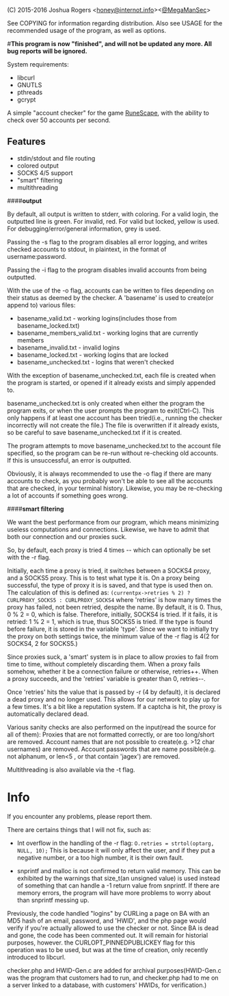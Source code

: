 (C) 2015-2016 Joshua Rogers <<honey@internot.info>><[@MegaManSec](https://twitter.com/MegaManSec)>

See COPYING for information regarding distribution.
Also see USAGE for the recommended usage of the program, as well as options.

#__This program is now "finished", and will not be updated any more. All bug reports will be ignored.__


System requirements:

   - libcurl
   - GNUTLS
   - pthreads
   - gcrypt


A simple "account checker" for the game [RuneScape](http://runescape.com/), with the ability to check over 50 accounts per second. 

__Features__
------------

   - stdin/stdout and file routing
   - colored output
   - SOCKS 4/5 support
   - "smart" filtering
   - multithreading


####__output__

By default, all output is written to stderr, with coloring.
For a valid login, the outputted line is green. For invalid, red. For valid but locked, yellow is used.
For debugging/error/general information, grey is used.

Passing the -s flag to the program disables all error logging, and writes checked accounts to stdout, in plaintext, in the format of username:password.

Passing the -i flag to the program disables invalid accounts from being outputted.

With the use of the -o flag, accounts can be written to files depending on their status as deemed by the checker. A 'basename' is used to create(or append to) various files:

   - basename_valid.txt - working logins(includes those from basename_locked.txt)
   - basename_members_valid.txt - working logins that are currently members
   - basename_invalid.txt - invalid logins
   - basename_locked.txt - working logins that are locked
   - basename_unchecked.txt - logins that weren't checked

With the exception of basename_unchecked.txt, each file is created when the program is started, or opened if it already exists and simply appended to.

basename_unchecked.txt is only created when either the program the program exits, or when the user prompts the program to exit(Ctrl-C). This only happens if at least one account has been tried(i.e., running the checker incorrectly will not create the file.)
The file is overwritten if it already exists, so be careful to save basename_unchecked.txt if it is created.

The program attempts to move basename_unchecked.txt to the account file specified, so the program can be re-run without re-checking old accounts. If this is unsuccessful, an error is outputted.

Obviously, it is always recommended to use the -o flag if there are many accounts to check, as you probably won't be able to see all the accounts that are checked, in your terminal history. Likewise, you may be re-checking a lot of accounts if something goes wrong.




####__smart filtering__

We want the best performance from our program, which means minimizing useless computations and connections. Likewise, we have to admit that both our connection and our proxies suck.

So, by default, each proxy is tried 4 times -- which can optionally be set with the -r flag.

Initially, each time a proxy is tried, it switches between a SOCKS4 proxy, and a SOCKS5 proxy. This is to test what type it is. On a proxy being successful, the type of proxy it is is saved, and that type is used then on. The calculation of this is defined as: 
``(currentpx->retries % 2) ? CURLPROXY_SOCKS5 : CURLPROXY_SOCKS4``
where 'retries' is how many times the proxy has failed, not been retried, despite the name. By default, it is 0. Thus, 0 % 2 = 0, which is false. Therefore, initially, SOCKS4 is tried. If it fails, it is retried: 1 % 2 = 1, which is true, thus SOCKS5 is tried. If the type is found before failure, it is stored in the variable 'type'. Since we want to initially try the proxy on both settings twice, the minimum value of the -r flag is 4(2 for SOCKS4, 2 for SOCKS5.)

Since proxies suck, a 'smart' system is in place to allow proxies to fail from time to time, without completely discarding them.
When a proxy fails somehow, whether it be a connection failure or otherwise, retries++. When a proxy succeeds, and the 'retries' variable is greater than 0, retries--.

Once 'retries' hits the value that is passed by -r (4 by default), it is declared a dead proxy and no longer used. This allows for our network to play up for a few times. It's a bit like a reputation system. If a captcha is hit, the proxy is automatically declared dead.


Various sanity checks are also performed on the input(read the source for all of them):
Proxies that are not formatted correctly, or are too long/short are removed.
Account names that are not possible to create(e.g. >12 char usernames) are removed.
Account passwords that are name possible(e.g. not alphanum, or len<5 , or that contain 'jagex') are removed.

Multithreading is also available via the -t flag.


__Info__
=======

If you encounter any problems, please report them.


There are certains things that I will not fix, such as:

   - Int overflow in the handling of the -r flag: ``O.retries = strtol(optarg, NULL, 10);``
        This is because it will only affect the user, and if they put a negative number, or a too high number, it is their own fault.

   - snprintf and malloc is not confirmed to return valid memory. This can be exhibited by the warnings that size_t(an unsigned value) is used instead of something that can handle a -1 return value from snprintf.
        If there are memory errors, the program will have more problems to worry about than snprintf messing up.


Previously, the code handled "logins" by CURLing a page on BA with an MD5 hash of an email, password, and 'HWID', and the php page would verify if you're actually allowed to use the checker or not. Since BA is dead and gone, the code has been commented out. It will remain for historial purposes, however. the CURLOPT_PINNEDPUBLICKEY flag for this operation was to be used, but was at the time of creation, only recently introduced to libcurl.

checker.php and HWID-Gen.c are added for archival purposes(HWID-Gen.c was the program that customers had to run, and checker.php had to me on a server linked to a database, with customers' HWIDs, for verification.)

